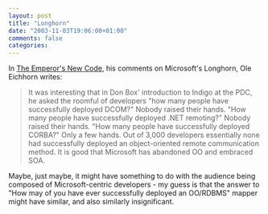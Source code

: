 ```yaml
---
layout: post
title: "Longhorn"
date: "2003-11-03T19:06:00+01:00"
comments: false
categories: 
---
```


<p>In <a href="http://w-uh.com/index.cgi/articles/031102-emperors_new_code.html" title="Critical Section - The Emperor's New Code">The Emperor's New Code</a>, his comments on Microsoft's Longhorn, Ole Eichhorn writes:</p>
<blockquote>
It was interesting that in Don Box' introduction to Indigo at the PDC, he asked the roomful of developers "how many people have successfully deployed DCOM?"  Nobody raised their hands.  "How many people have successfully deployed .NET remoting?"  Nobody raised their hands.  "How many people have successfully deployed CORBA?"  Only a few hands.  Out of 3,000 developers essentially none had successfully deployed an object-oriented remote communication method.  It is good that Microsoft has abandoned OO and embraced SOA.
</blockquote>
<p>Maybe, just maybe, it might have something to do with the audience being composed of Microsoft-centric developers - my guess is that the answer to "How may of you have ever successfully deployed an OO/RDBMS" mapper might have similar, and also similarly insignificant.</p>

